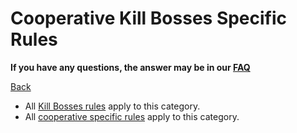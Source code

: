 # Cooperative Kill Bosses Specific Rules

**If you have any questions, the answer may be in our
[FAQ](https://www.speedrun.com/mcbe/thread/vdv9t)**

[Back](../README.md)

* All [Kill Bosses rules](bosses.md) apply to this category.
* All [cooperative specific rules](../coop/README.md) apply to this category.
